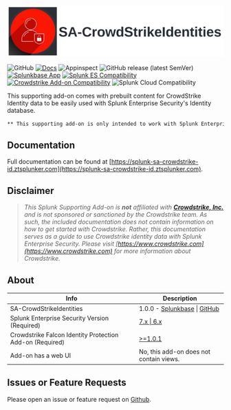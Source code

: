 <picture>
  <source media="(prefers-color-scheme: dark)" srcset="./docs/assets/sa-crowdstrike-id-logo-lighttext.png">
  <source media="(prefers-color-scheme: light)" srcset="./docs/assets/sa-crowdstrike-id-logo-darktext.png">
  <img alt="SA-CrowdStrikeIdentities" src="./docs/assets/sa-crowdstrike-id-logo-darktext.svg">
</picture>

![GitHub](https://img.shields.io/github/license/zachchristensen28/SA-CrowdStrikeIdentities)
[![Docs](https://github.com/ZachChristensen28/SA-CrowdStrikeIdentities/actions/workflows/docs.yml/badge.svg)](https://splunk-sa-crowdstrike-id.ztsplunker.com/)
![Appinspect](https://github.com/ZachChristensen28/SA-CrowdStrikeIdentities/actions/workflows/appinspect.yml/badge.svg)
![GitHub release (latest SemVer)](https://img.shields.io/github/v/release/ZachChristensen28/SA-CrowdStrikeIdentities)
[![Splunkbase App](https://img.shields.io/badge/Splunkbase-SA--CrowdStrikeIdentities-blue)](https://splunkbase.splunk.com/app/6930)
[![Splunk ES Compatibility](https://img.shields.io/badge/Splunk%20ES%20Compatibility-7.x%20|%206.x-success)](https://splunkbase.splunk.com/app/263)
[![Crowdstrike Add-on Compatibility](https://img.shields.io/badge/Crowdstrike%20Addon%20Compatibility->=1.0.1-success)](https://splunkbase.splunk.com/app/6893)
![Splunk Cloud Compatibility](https://img.shields.io/badge/Splunk%20Cloud%20Ready-Victoria%20|%20Classic-informational?logo=splunk)

This supporting add-on comes with prebuilt content for CrowdStrike Identity data to be easily used with Splunk Enterprise Security's Identity database.

```markdown
** This supporting add-on is only intended to work with Splunk Enterprise Security deployments **
```

## Documentation

Full documentation can be found at [https://splunk-sa-crowdstrike-id.ztsplunker.com](https://splunk-sa-crowdstrike-id.ztsplunker.com).

## Disclaimer

> *This Splunk Supporting Add-on is __not__ affiliated with [__Crowdstrike, Inc.__](https://www.crowdstrike.com) and is not sponsored or sanctioned by the Crowdstrike team. As such, the included documentation does not contain information on how to get started with Crowdstrike. Rather, this documentation serves as a guide to use Crowdstrike identity data with Splunk Enterprise Security. Please visit [https://www.crowdstrike.com](https://www.crowdstrike.com) for more information about Crowdstrike.*

## About

Info | Description
------|----------
SA-CrowdStrikeIdentities | 1.0.0 - [Splunkbase](https://splunkbase.splunk.com/app/6930) \| [GitHub](https://github.com/ZachChristensen28/SA-CrowdStrikeIdentities/releases)
Splunk Enterprise Security Version (Required) | [7.x \| 6.x](https://splunkbase.splunk.com/app/263)
Crowdstrike Falcon Identity Protection Add-on (Required) | [>=1.0.1](https://splunkbase.splunk.com/app/6893)
Add-on has a web UI | No, this add-on does not contain views.

## Issues or Feature Requests

Please open an issue or feature request on [Github](https://github.com/ZachChristensen28/SA-CrowdStrikeIdentities/issues).
